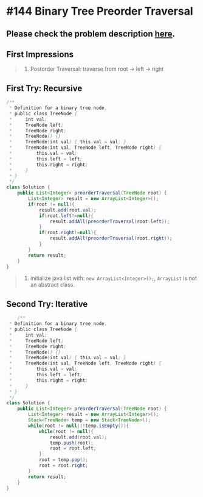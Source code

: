 # #144 Binary Tree Preorder Traversal

## Please check the problem description [here](https://leetcode.com/problems/binary-tree-preorder-traversal/).

## First Impressions
>1. Postorder Traversal: traverse from root -> left -> right

## First Try: Recursive
```Java
/**
 * Definition for a binary tree node.
 * public class TreeNode {
 *     int val;
 *     TreeNode left;
 *     TreeNode right;
 *     TreeNode() {}
 *     TreeNode(int val) { this.val = val; }
 *     TreeNode(int val, TreeNode left, TreeNode right) {
 *         this.val = val;
 *         this.left = left;
 *         this.right = right;
 *     }
 * }
 */
class Solution {
    public List<Integer> preorderTraversal(TreeNode root) {
        List<Integer> result = new ArrayList<Integer>();
        if(root != null){
            result.add(root.val);
            if(root.left!=null){
                result.addAll(preorderTraversal(root.left));
            }
            if(root.right!=null){
                result.addAll(preorderTraversal(root.right));
            }
        }
        return result;
    }
}
```
>1. initialize java list with: `new ArrayList<Integer>();`, `ArrayList` is not an abstract class.

## Second Try: Iterative

```Java
    /**
 * Definition for a binary tree node.
 * public class TreeNode {
 *     int val;
 *     TreeNode left;
 *     TreeNode right;
 *     TreeNode() {}
 *     TreeNode(int val) { this.val = val; }
 *     TreeNode(int val, TreeNode left, TreeNode right) {
 *         this.val = val;
 *         this.left = left;
 *         this.right = right;
 *     }
 * }
 */
class Solution {
    public List<Integer> preorderTraversal(TreeNode root) {
        List<Integer> result = new ArrayList<Integer>();
        Stack<TreeNode> temp = new Stack<TreeNode>();
        while(root != null||!temp.isEmpty()){
            while(root != null){
                result.add(root.val);
                temp.push(root);
                root = root.left;
            }
            root = temp.pop();
            root = root.right;
        }
        return result;
    }
}
```